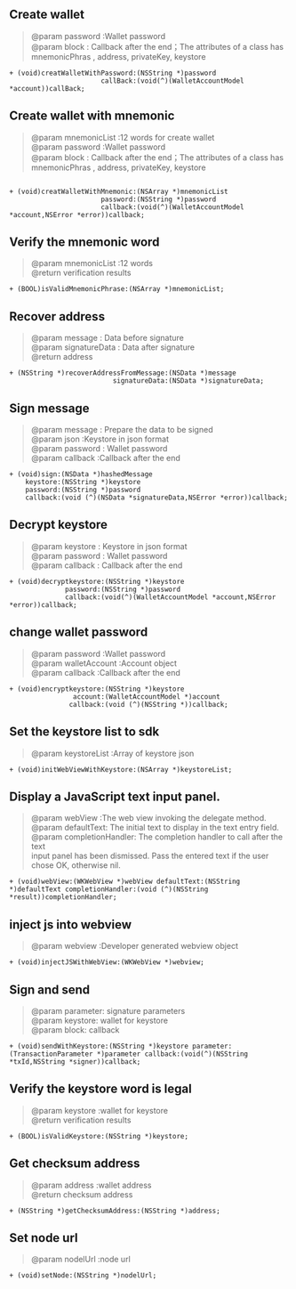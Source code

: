 ##  Create wallet   
>
>    @param password :Wallet password  
>    @param block : Callback after the end；The attributes of a class has mnemonicPhras , address, privateKey, keystore 
> 

```
+ (void)creatWalletWithPassword:(NSString *)password
                       callBack:(void(^)(WalletAccountModel *account))callBack;

```

## Create wallet with mnemonic   
>
>    @param mnemonicList :12 words for create wallet  
>    @param password :Wallet password    
>    @param block : Callback after the end；The attributes of a class has mnemonicPhras , address, privateKey, keystore 
> 
```

+ (void)creatWalletWithMnemonic:(NSArray *)mnemonicList
                       password:(NSString *)password
                       callback:(void(^)(WalletAccountModel *account,NSError *error))callback;

```

##  Verify the mnemonic word     
>
>   @param mnemonicList :12 words   
>@return verification results
> 
```
+ (BOOL)isValidMnemonicPhrase:(NSArray *)mnemonicList;
```



##  Recover address
>
>  @param message : Data before signature  
>  @param signatureData : Data after signature  
>  @return  address  
> 

```
+ (NSString *)recoverAddressFromMessage:(NSData *)message
                          signatureData:(NSData *)signatureData;
```

##   Sign message  
>
>   @param message : Prepare the data to be signed   
>   @param json :Keystore in json format   
>   @param password :  Wallet password   
>   @param callback :Callback after the end  
>

```
+ (void)sign:(NSData *)hashedMessage
    keystore:(NSString *)keystore
    password:(NSString *)password
    callback:(void (^)(NSData *signatureData,NSError *error))callback;

```

##  Decrypt keystore
>
 >  @param keystore : Keystore in json format   
 >  @param password : Wallet password   
 >  @param callback : Callback after the end   
 >
 >
 ```
+ (void)decryptkeystore:(NSString *)keystore
               password:(NSString *)password
               callback:(void(^)(WalletAccountModel *account,NSError *error))callback;
```
##  change wallet password
>
>   @param password :Wallet password   
>   @param walletAccount :Account object   
>   @param callback :Callback after the end   
> 
> 
```
+ (void)encryptkeystore:(NSString *)keystore
                account:(WalletAccountModel *)account
               callback:(void (^)(NSString *))callback;
```


##  Set the keystore list to sdk  
>
>  @param keystoreList :Array of keystore json
>
>

```
+ (void)initWebViewWithKeystore:(NSArray *)keystoreList;  

```

##  Display a JavaScript text input panel.  
>
> @param webView :The web view invoking the delegate method.   
> @param defaultText: The initial text to display in the text entry field.   
> @param completionHandler: The completion handler to call after the text   
  input panel has been dismissed. Pass the entered text if the user chose
  OK, otherwise nil.
>
```
+ (void)webView:(WKWebView *)webView defaultText:(NSString *)defaultText completionHandler:(void (^)(NSString *result))completionHandler;
```

##   inject js into webview   
>
>  @param webview :Developer generated webview object
>
>
```
+ (void)injectJSWithWebView:(WKWebView *)webview;
```
##   Sign and send
>
>  @param parameter: signature parameters   
>  @param keystore: wallet for keystore    
>  @param block: callback   
>
>
```
+ (void)sendWithKeystore:(NSString *)keystore parameter:(TransactionParameter *)parameter callback:(void(^)(NSString *txId,NSString *signer))callback;
```
##   Verify the keystore word is legal 
>
>  @param keystore :wallet for keystore   
>  @return verification results   
>

```
+ (BOOL)isValidKeystore:(NSString *)keystore;
```

##  Get checksum address    
>
>  @param address :wallet address   
>  @return checksum address   
>
```
+ (NSString *)getChecksumAddress:(NSString *)address;
```
##  Set node url   
>
>  @param nodelUrl :node url   
>
>
```
+ (void)setNode:(NSString *)nodelUrl;
```


